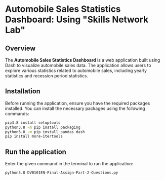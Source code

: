 # Automobile Sales Statistics Dashboard: Using "Skills Network Lab"

## Overview

The **Automobile Sales Statistics Dashboard** is a web application built using Dash to visualize automobile sales data. The application allows users to explore various statistics related to automobile sales, including yearly statistics and recession period statistics.

## Installation

Before running the application, ensure you have the required packages installed. You can install the necessary packages using the following commands:

```bash
pip3.8 install setuptools
python3.8 -m pip install packaging
python3.8 -m pip install pandas dash
pip install more-itertools
```
## Run the application

Enter the given command in the terminal to run the application:

```bash
python3.8 DV0101EN-Final-Assign-Part-2-Questions.py
